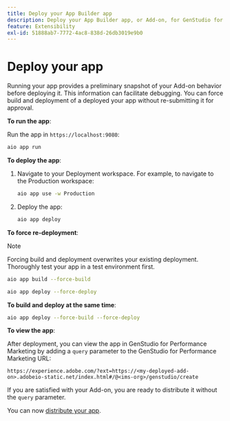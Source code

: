 ```yaml
---
title: Deploy your App Builder app
description: Deploy your App Builder app, or Add-on, for GenStudio for Performance Marketing.
feature: Extensibility
exl-id: 51888ab7-7772-4ac8-838d-26db3019e9b0
---
```

# Deploy your app

Running your app provides a preliminary snapshot of your Add-on behavior before deploying it. This information can facilitate debugging. You can force build and deployment of a deployed your app without re-submitting it for approval.

**To run the app**:

Run the app in `https://localhost:9080`:

```bash
aio app run
```

**To deploy the app**:

1. Navigate to your Deployment workspace. For example, to navigate to the Production workspace:

   ```bash
   aio app use -w Production
   ```

1. Deploy the app:

   ```bash
   aio app deploy
   ```

**To force re-deployment**:

>[!NOTE]
>
>Forcing build and deployment overwrites your existing deployment. Thoroughly test your app in a test environment first.

   ```bash
   aio app build --force-build
   ```

   ```bash
   aio app deploy --force-deploy
   ```

**To build and deploy at the same time**: 

   ```bash
   aio app deploy --force-build --force-deploy
   ```

**To view the app**:

After deployment, you can view the app in GenStudio for Performance Marketing by adding a `query` parameter to the GenStudio for Performance Marketing URL:

`https://experience.adobe.com/?ext=https://<my-deployed-add-on>.adobeio-static.net/index.html#/@<ims-org>/genstudio/create`

If you are satisfied with your Add-on, you are ready to distribute it without the `query` parameter.

You can now [distribute your app](distribute-app.md).
